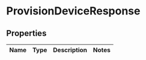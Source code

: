 
# ProvisionDeviceResponse

## Properties
Name | Type | Description | Notes
------------ | ------------- | ------------- | -------------



